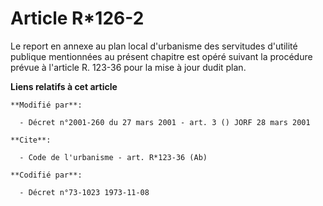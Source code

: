 # Article R*126-2

Le report en annexe au plan local d'urbanisme des servitudes d'utilité publique mentionnées au présent chapitre est opéré
suivant la procédure prévue à l'article R. 123-36 pour la mise à jour dudit plan.

**Liens relatifs à cet article**

	**Modifié par**:

	  - Décret n°2001-260 du 27 mars 2001 - art. 3 () JORF 28 mars 2001

	**Cite**:

	  - Code de l'urbanisme - art. R*123-36 (Ab)

	**Codifié par**:

	  - Décret n°73-1023 1973-11-08

